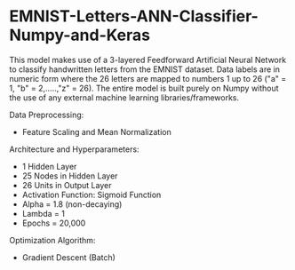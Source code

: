 # EMNIST-Letters-ANN-Classifier-Numpy-and-Keras
This model makes use of a 3-layered Feedforward Artificial Neural Network to classify handwritten letters from the EMNIST dataset. Data labels are in numeric form where the 26 letters are mapped to numbers 1 up to 26 ("a" = 1, "b" = 2,.....,"z" = 26). The entire model is built purely on Numpy without the use of any external machine learning libraries/frameworks.

Data Preprocessing:
* Feature Scaling and Mean Normalization

Architecture and Hyperparameters:
* 1 Hidden Layer
* 25 Nodes in Hidden Layer
* 26 Units in Output Layer
* Activation Function: Sigmoid Function
* Alpha = 1.8 (non-decaying)
* Lambda = 1
* Epochs = 20,000

Optimization Algorithm:
* Gradient Descent (Batch)
